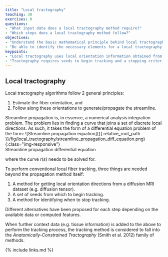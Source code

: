 ```yaml
---
title: "Local tractography"
teaching: 30
exercises: 0
questions:
- "What input data does a local tractography method require?"
- "Which steps does a local tractography method follow?"
objectives:
- "Understand the basic mathematical principle behind local tractography"
- "Be able to identify the necessary elements for a local tractography method"
keypoints:
- "Local tractography uses local orientation information obtained from diffusion MRI data"
- "Tractography requires seeds to begin tracking and a stopping criterion for termination"
---
```


## Local tractography

Local tractography algorithms follow 2 general principles:
1. Estimate the fiber orientation, and
1. Follow along these orientations to generate/propagate the streamline.

Streamline propagation is, in essence, a numerical analysis integration
problem. The problem lies in finding a curve that joins a set of discrete local
directions. As such, it takes the form of a differential equation problem of
the form:
![Streamline propagation equation]({{ relative_root_path }}/fig/local_tractography/streamline_propagation_diff_equation.png){:class="img-responsive"} \
Streamline propagation differential equation

where the curve $r(s)$ needs to be solved for.

To perform conventional local fiber tracking, three things are needed beyond the
propagation method itself:
1. A method for getting local orientation directions from a diffusion MRI
  dataset (e.g. diffusion tensor).
1. A set of seeds from which to begin tracking.
1. A method for identifying when to stop tracking.

Different alternatives have been proposed for each step depending on the
available data or computed features.

When further context data (e.g. tissue information) is added to the above to
perform the tracking process, the tracking method is considered to fall into the
*Anatomically-Constrained Tractography* (Smith et al. 2012) family of methods.


{% include links.md %}
